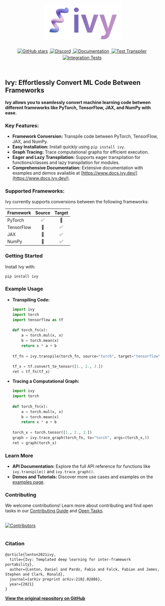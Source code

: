 <div align="center">
  <a href="https://ivy.dev/">
    <img class="dark-light" width="50%" src="https://raw.githubusercontent.com/ivy-llc/assets/refs/heads/main/assets/logos/ivy-long.svg" alt="Ivy Logo"/>
  </a>
</div>
<br clear="all" />

<div style="margin-top: 10px; margin-bottom: 10px; display: block;" align="center">
  <a href="https://github.com/ivy-llc/ivy/stargazers">
    <img class="dark-light" style="padding-right: 4px; padding-bottom: 4px;" src="https://img.shields.io/github/stars/ivy-llc/ivy" alt="GitHub stars"/>
  </a>
  <a href="https://discord.gg/uYRmyPxMQq">
    <img class="dark-light" style="padding-right: 4px; padding-bottom: 4px;" src="https://img.shields.io/discord/1220325004013604945?color=blue&label=%20&logo=discord&logoColor=white" alt="Discord"/>
  </a>
  <a href="https://ivy-llc.github.io/docs/">
    <img class="dark-light" style="padding-right: 4px; padding-bottom: 4px;" src="https://img.shields.io/badge/docs-purple" alt="Documentation"/>
  </a>
  <a href="https://github.com/ivy-llc/ivy/actions/workflows/test-transpiler.yml">
    <img class="dark-light" style="padding-right: 4px; padding-bottom: 4px;" src="https://github.com/ivy-llc/ivy/actions/workflows/test-transpiler.yml/badge.svg" alt="Test Transpiler"/>
  </a>
  <a href="https://github.com/ivy-llc/ivy/actions/workflows/integration-tests.yml">
    <img class="dark-light" style="padding-right: 4px; padding-bottom: 4px;" src="https://github.com/ivy-llc/ivy/actions/workflows/integration-tests.yml/badge.svg" alt="Integration Tests"/>
  </a>
</div>
<br clear="all" />

## Ivy: Effortlessly Convert ML Code Between Frameworks

**Ivy allows you to seamlessly convert machine learning code between different frameworks like PyTorch, TensorFlow, JAX, and NumPy with ease.**

### Key Features:

*   **Framework Conversion:** Transpile code between PyTorch, TensorFlow, JAX, and NumPy.
*   **Easy Installation:** Install quickly using `pip install ivy`.
*   **Graph Tracing:** Trace computational graphs for efficient execution.
*   **Eager and Lazy Transpilation:** Supports eager transpilation for functions/classes and lazy transpilation for modules.
*   **Comprehensive Documentation:** Extensive documentation with examples and demos available at [https://www.docs.ivy.dev/](https://www.docs.ivy.dev/).

### Supported Frameworks:

Ivy currently supports conversions between the following frameworks:

| Framework     | Source | Target |
| ------------- | :----: | :----: |
| PyTorch       |   ✅   |   🚧   |
| TensorFlow    |   🚧   |   ✅   |
| JAX           |   🚧   |   ✅   |
| NumPy         |   🚧   |   ✅   |

### Getting Started

Install Ivy with:

```bash
pip install ivy
```

### Example Usage

*   **Transpiling Code:**

    ```python
    import ivy
    import torch
    import tensorflow as tf

    def torch_fn(x):
        a = torch.mul(x, x)
        b = torch.mean(x)
        return x * a + b

    tf_fn = ivy.transpile(torch_fn, source="torch", target="tensorflow")

    tf_x = tf.convert_to_tensor([1., 2., 3.])
    ret = tf_fn(tf_x)
    ```

*   **Tracing a Computational Graph:**

    ```python
    import ivy
    import torch

    def torch_fn(x):
        a = torch.mul(x, x)
        b = torch.mean(x)
        return x * a + b

    torch_x = torch.tensor([1., 2., 3.])
    graph = ivy.trace_graph(torch_fn, to="torch", args=(torch_x,))
    ret = graph(torch_x)
    ```

### Learn More

*   **API Documentation:** Explore the full API reference for functions like `ivy.transpile()` and `ivy.trace_graph()`.
*   **Demos and Tutorials:** Discover more use cases and examples on the [examples page](https://www.docs.ivy.dev/demos/examples_and_demos.html).

### Contributing

We welcome contributions! Learn more about contributing and find open tasks in our [Contributing Guide](https://docs.ivy.dev/overview/contributing.html) and [Open Tasks](https://docs.ivy.dev/overview/contributing/open_tasks.html).

<br clear="all" />

<a href="https://github.com/ivy-llc/ivy/graphs/contributors">
  <img class="dark-light" src="https://contrib.rocks/image?repo=ivy-llc/ivy&anon=0&columns=20&max=100&r=true" alt="Contributors"/>
</a>

<br clear="all" />
<br clear="all" />

### Citation

```
@article{lenton2021ivy,
  title={Ivy: Templated deep learning for inter-framework portability},
  author={Lenton, Daniel and Pardo, Fabio and Falck, Fabian and James, Stephen and Clark, Ronald},
  journal={arXiv preprint arXiv:2102.02886},
  year={2021}
}
```

**[View the original repository on GitHub](https://github.com/ivy-llc/ivy)**